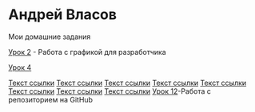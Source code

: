 # Андрей Власов

Мои домашние задания

[Урок 2](https://github.com/Mevnt/Mevnt.github.io/tree/main/lesson_2) - Работа с графикой для разработчика

[Урок 4](https://mevnt.github.io/lesson_4/)

[Текст ссылки](адрес "Описание")
[Текст ссылки](адрес "Описание")
[Текст ссылки](адрес "Описание")
[Текст ссылки](адрес "Описание")
[Текст ссылки](адрес "Описание")
[Текст ссылки](адрес "Описание")
[Текст ссылки](адрес "Описание")
[Текст ссылки](адрес "Описание")
[Урок 12](https://mevnt.github.io/lesson_12/ "Моя готовая домашка")-Работа с репозиторием на GitHub 
